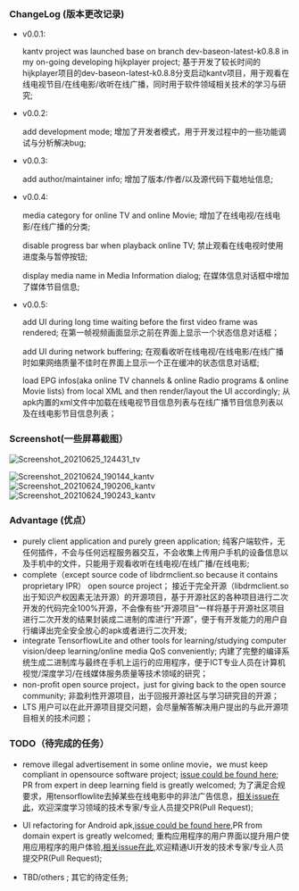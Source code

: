 ### ChangeLog (版本更改记录)
- v0.0.1:

    kantv project was launched base on branch dev-baseon-latest-k0.8.8 in my on-going developing hijkplayer project;
    基于开发了较长时间的hijkplayer项目的dev-baseon-latest-k0.8.8分支启动kantv项目，用于观看在线电视节目/在线电影/收听在线广播，同时用于软件领域相关技术的学习与研究;

- v0.0.2:

    add development mode;
    增加了开发者模式，用于开发过程中的一些功能调试与分析解决bug;

- v0.0.3:

    add author/maintainer info;
    增加了版本/作者/以及源代码下载地址信息;

- v0.0.4:

    media category for online TV and online Movie;
    增加了在线电视/在线电影/在线广播的分类;
    
    disable progress bar when playback online TV;
    禁止观看在线电视时使用进度条与暂停按钮;
    
    display media name in Media Information dialog;
    在媒体信息对话框中增加了媒体节目信息;

- v0.0.5:

    add UI during long time waiting before the first video frame was rendered;
    在第一帧视频画面显示之前在界面上显示一个状态信息对话框；
    
    add UI during network buffering;
    在观看收听在线电视/在线电影/在线广播时如果网络质量不佳时在界面上显示一个正在缓冲的状态信息对话框;
    
    load EPG infos(aka online TV channels & online Radio programs & online Movie lists) from local XML and then render/layout the UI accordingly;
    从apk内置的xml文件中加载在线电视节目信息列表与在线广播节目信息列表以及在线电影节目信息列表；
    
   

### Screenshot(一些屏幕截图）
![Screenshot_20210625_124431_tv](https://user-images.githubusercontent.com/6889919/123371050-86a8be00-d5b3-11eb-9b33-130ac1c7d00d.jpg)


![Screenshot_20210624_190144_kantv](https://user-images.githubusercontent.com/6889919/123252738-32ec9500-d51f-11eb-9eca-0f0ab49bfafe.jpg)
![Screenshot_20210624_190206_kantv](https://user-images.githubusercontent.com/6889919/123252753-35e78580-d51f-11eb-900d-dfdb5ffffc49.jpg)
![Screenshot_20210624_190243_kantv](https://user-images.githubusercontent.com/6889919/123252766-3849df80-d51f-11eb-91eb-75061259fe0e.jpg)

### Advantage (优点）

- purely client application and purely green application; 纯客户端软件，无任何插件，不会与任何远程服务器交互，不会收集上传用户手机的设备信息以及手机中的文件，只能用于观看收听在线电视/在线广播/在线电影;
- complete（except source code of libdrmclient.so because it contains proprietary IPR） open source project；  接近于完全开源（libdrmclient.so出于知识产权因素无法开源）的开源项目，基于开源社区的各种项目进行二次开发的代码完全100%开源，不会像有些“开源项目”一样将基于开源社区项目进行二次开发的结果封装成二进制的库进行“开源”，便于有开发能力的用户自行编译出完全安全放心的apk或者进行二次开发;
- integrate TensorflowLite and other tools for learning/studying computer vision/deep learning/online media QoS conveniently; 内建了完整的编译系统生成二进制库与最终在手机上运行的应用程序，便于ICT专业人员在计算机视觉/深度学习/在线媒体服务质量等技术领域的研究；
- non-profit open source project，just for giving back to the open source community; 非盈利性开源项目，出于回报开源社区与学习研究目的开源；
- LTS 用户可以在此开源项目提交问题，会尽量解答解决用户提出的与此开源项目相关的技术问题；

### TODO（待完成的任务）

- remove illegal advertisement in some online movie，we must keep compliant in opensource software project; [issue could be found here](https://github.com/zhouwg/kantv/issues/13); PR from expert in deep learning field is greatly welcomed;  为了满足合规要求，用tensorflowlite去掉某些在线电影中的非法广告信息，[相关issue在此](https://github.com/zhouwg/kantv/issues/13)，欢迎深度学习领域的技术专家/专业人员提交PR(Pull Request);
    
-  UI refactoring for Android apk,[issue could be found here](https://github.com/zhouwg/kantv/issues/26),PR from domain expert is greatly welcomed; 重构应用程序的用户界面以提升用户使用应用程序的用户体验,[相关issue在此](https://github.com/zhouwg/kantv/issues/26),欢迎精通UI开发的技术专家/专业人员提交PR(Pull Request);
    
- TBD/others ; 其它的待定任务;

